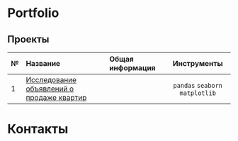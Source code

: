 # Portfolio
## Проекты

|№| Название | Общая информация | Инструменты |
|:---|:-------------------|:----------------------------------------------------------|:-----------:|
|1   |[Исследование объявлений о продаже квартир](https://github.com/SavinienBl/Portfolio/blob/b27cd11eb6b351373d4e3396fea11f31d49f30d5/Project%201/Research%20data%20analysis%201%20project%20(1).ipynb)||`pandas` `seaborn` `matplotlib`|

# Контакты
